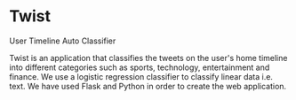 Twist
=====

User Timeline Auto Classifier

Twist is an application that classifies the tweets on the user's home timeline into different categories such as sports, technology, entertainment and finance. We use a logistic regression classifier to classify linear data i.e. text. We have used Flask and Python in order to create the web application.
